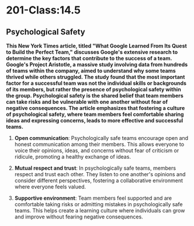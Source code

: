 # 201-Class:14.5 

## Psychological Safety


**This New York Times article, titled "What Google Learned From Its Quest to Build the Perfect Team," discusses Google's extensive research to determine the key factors that contribute to the success of a team. Google's Project Aristotle, a massive study involving data from hundreds of teams within the company, aimed to understand why some teams thrived while others struggled. The study found that the most important factor for a successful team was not the individual skills or backgrounds of its members, but rather the presence of psychological safety within the group. Psychological safety is the shared belief that team members can take risks and be vulnerable with one another without fear of negative consequences. The article emphasizes that fostering a culture of psychological safety, where team members feel comfortable sharing ideas and expressing concerns, leads to more effective and successful teams.**

1. **Open communication**: Psychologically safe teams encourage open and honest communication among their members. This allows everyone to voice their opinions, ideas, and concerns without fear of criticism or ridicule, promoting a healthy exchange of ideas.

2. **Mutual respect and trust**: In psychologically safe teams, members respect and trust each other. They listen to one another's opinions and consider different perspectives, fostering a collaborative environment where everyone feels valued.

3. **Supportive environment**: Team members feel supported and are comfortable taking risks or admitting mistakes in psychologically safe teams. This helps create a learning culture where individuals can grow and improve without fearing negative consequences.